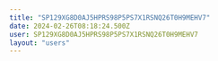 ```yaml
---
title: "SP129XG8D0AJ5HPRS98P5PS7X1RSNQ26T0H9MEHV7"
date: 2024-02-26T08:18:24.500Z
user: SP129XG8D0AJ5HPRS98P5PS7X1RSNQ26T0H9MEHV7
layout: "users"
---
```

    